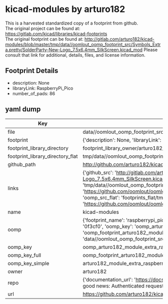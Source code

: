 # kicad-modules by arturo182  
This is a harvested standardized copy of a footprint from github.  
The original project can be found at:  
https://gitlab.com/kicad/libraries/kicad-footprints  
The original footprint can be found at:
http://gitlab.com/arturo182/kicad-modules/blob/master/tmp/data//oomlout_oomp_footprint_src/Symbols_Extra.pretty/SolderParty-New-Logo_7.5x6.4mm_SilkScreen.kicad_mod
Please consult that link for additional, details, files, and license information.  
## Footprint Details
* description: None  
* libraryLink: RaspberryPi_Pico  
* number_of_pads: 86  
## yaml dump  
| Key | Value |  
| --- | --- |  
| file | data//oomlout_oomp_footprint_src/kicad-modules/Module_Extra.pretty/RaspberryPi_Pico.kicad_mod |  
| footprint | {'description': None, 'libraryLink': 'RaspberryPi_Pico', 'number_of_pads': 86} |  
| footprint_library_directory | footprint_library_owner/arturo182_kicad-modules |  
| footprint_library_directory_flat | tmp/data//oomlout_oomp_footprint_src/footprints_flat/arturo182_module_extra_raspberrypi_pico/working |  
| github_path | http://github.com/arturo182/kicad-modules/blob/master/tmp/data//oomlout_oomp_footprint_src/Module_Extra.pretty/RaspberryPi_Pico.kicad_mod |  
| links | {'github_src': 'http://gitlab.com/arturo182/kicad-modules/blob/master/tmp/data//oomlout_oomp_footprint_src/Symbols_Extra.pretty/SolderParty-New-Logo_7.5x6.4mm_SilkScreen.kicad_mod', 'github_src_repo': 'https://gitlab.com/kicad/libraries/kicad-footprints', 'oomp_bot': 'tmp/data//oomlout_oomp_footprint_src/footprints/arturo182_module_extra_raspberrypi_pico/working', 'oomp_bot_github': 'https://github.com/oomlout/oomlout_oomp_footprint_bot/tree/main/tmp/data//oomlout_oomp_footprint_src/footprints/arturo182_module_extra_raspberrypi_pico/working', 'oomp_src_flat': 'footprints_flat/tmp/data//oomlout_oomp_footprint_src/footprints_flat/arturo182_module_extra_raspberrypi_pico/working', 'oomp_src_flat_github': 'https://github.com/oomlout/oomlout_oomp_footprint_src/tree/main/tmp/data//oomlout_oomp_footprint_src/footprints_flat/arturo182_module_extra_raspberrypi_pico/working'} |  
| name | kicad-modules |  
| oomp | {'footprint_name': 'raspberrypi_pico', 'library_name': 'module_extra', 'md5': '0f3cf0a418d9284d4cafc95566d464a8', 'md5_10': '0f3cf0a418', 'md5_5': '0f3cf', 'md5_6': '0f3cf0', 'oomp_key': 'oomp_arturo182_module_extra_raspberrypi_pico', 'oomp_key_extra': 'oomp_footprint_arturo182_module_extra_raspberrypi_pico', 'oomp_key_full': 'oomp_footprint_arturo182_module_extra_raspberrypi_pico_0f3cf0', 'oomp_key_simple': 'arturo182_module_extra_raspberrypi_pico', 'original_filename': 'data//oomlout_oomp_footprint_src/kicad-modules/Module_Extra.pretty/RaspberryPi_Pico.kicad_mod', 'owner_name': 'arturo182'} |  
| oomp_key | oomp_arturo182_module_extra_raspberrypi_pico |  
| oomp_key_full | oomp_footprint_arturo182_module_extra_raspberrypi_pico |  
| oomp_key_simple | arturo182_module_extra_raspberrypi_pico |  
| owner | arturo182 |  
| repo | {'documentation_url': 'https://docs.github.com/rest/overview/resources-in-the-rest-api#rate-limiting', 'message': "API rate limit exceeded for 84.66.142.224. (But here's the good news: Authenticated requests get a higher rate limit. Check out the documentation for more details.)"} |  
| url | https://github.com/arturo182/kicad-modules |  


